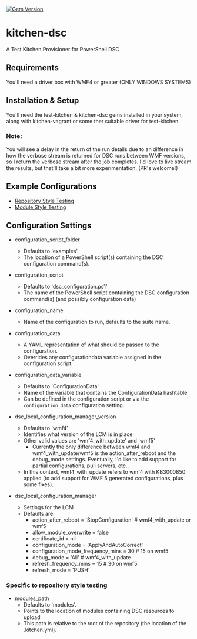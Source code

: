 [![Gem Version](https://badge.fury.io/rb/kitchen-dsc.svg)](http://badge.fury.io/rb/kitchen-dsc)

# kitchen-dsc
A Test Kitchen Provisioner for PowerShell DSC


## Requirements
You'll need a driver box with WMF4 or greater (ONLY WINDOWS SYSTEMS)

## Installation & Setup
You'll need the test-kitchen & kitchen-dsc gems installed in your system, along with kitchen-vagrant or some ther suitable driver for test-kitchen. 

### Note:
You will see a delay in the return of the run details due to an difference in how the verbose stream is returned for DSC runs between WMF versions, so I return the verbose stream after the job completes.  I'd love to live stream the results, but that'll take a bit more experimentation. (PR's welcome!)

## Example Configurations
* [Repository Style Testing](https://github.com/smurawski/dsc-kitchen-project)
* [Module Style Testing](https://github.com/powershellorg/cwebadministration/tree/smurawski/adding_tests)

## Configuration Settings
* configuration_script_folder
  * Defaults to 'examples'.
  * The location of a PowerShell script(s) containing the DSC configuration command(s).

* configuration_script
  * Defaults to 'dsc_configuration.ps1'
  * The name of the PowerShell script containing the DSC configuration command(s) (and possibly configuration data)

* configuration_name
  * Name of the configuration to run, defaults to the suite name.

* configuration_data
  * A YAML representation of what should be passed to the configuration.
  * Overrides any configurationdata variable assigned in the configuration script.

* configuration_data_variable
  * Defaults to 'ConfigurationData'
  * Name of the variable that contains the ConfigurationData hashtable
  * Can be defined in the configuration script or via the `configuration_data` configuration setting.

* dsc_local_configuration_manager_version
  * Defaults to 'wmf4' 
  * Identifies what version of the LCM is in place
  * Other valid values are 'wmf4_with_update' and 'wmf5'
    * Currently the only difference between wmf4 and wmf4_with_update/wmf5 is the action_after_reboot and the debug_mode settings.  Eventually, I'd like to add support for partial configurations, pull servers, etc..
  * In this context, wmf4_with_update refers to wmf4 with KB3000850 applied (to add support for WMF 5 generated configurations, plus some fixes).

* dsc_local_configuration_manager
  * Settings for the LCM
  * Defaults are:
    * action_after_reboot = 'StopConfiguration' # wmf4_with_update or wmf5
    * allow_module_overwrite = false
    * certificate_id = nil
    * configuration_mode = 'ApplyAndAutoCorrect'
    * configuration_mode_frequency_mins = 30    # 15 on wmf5
    * debug_mode = 'All'                        # wmf4_with_update
    * refresh_frequency_mins = 15               # 30 on wmf5
    * refresh_mode = 'PUSH'

### Specific to repository style testing
* modules_path
  * Defaults to 'modules'.
  * Points to the location of modules containing DSC resources to upload
  * This path is relative to the root of the repository (the location of the .kitchen.yml).
